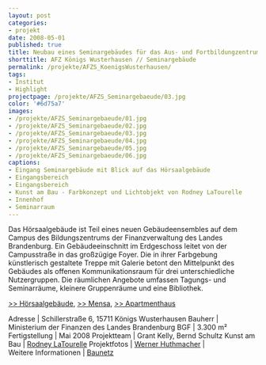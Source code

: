 ```yaml
---
layout: post
categories:
- projekt
date: 2008-05-01
published: true
title: Neubau eines Seminargebäudes für das Aus- und Fortbildungzentrum des Landes Brandenburg
shorttitle: AFZ Königs Wusterhausen // Seminargebäude
permalink: /projekte/AFZS_KoenigsWusterhausen/
tags: 
- Institut
- Highlight
projectpage: /projekte/AFZS_Seminargebaeude/03.jpg 
color: '#6d75a7'
images:
- /projekte/AFZS_Seminargebaeude/01.jpg
- /projekte/AFZS_Seminargebaeude/02.jpg
- /projekte/AFZS_Seminargebaeude/03.jpg
- /projekte/AFZS_Seminargebaeude/04.jpg
- /projekte/AFZS_Seminargebaeude/05.jpg
- /projekte/AFZS_Seminargebaeude/06.jpg
captions:
- Eingang Seminargebäude mit Blick auf das Hörsaalgebäude
- Eingangsbereich
- Eingangsbereich
- Kunst am Bau - Farbkonzept und Lichtobjekt von Rodney LaTourelle
- Innenhof
- Seminarraum
---
```

Das Hörsaalgebäude ist Teil eines neuen Gebäudeensembles auf dem Campus des Bildungszentrums der Finanzverwaltung des Landes Brandenburg. Ein Gebäudeeinschnitt im Erdgeschoss leitet von der Campusstraße in das großzügige Foyer. Die in ihrer Farbgebung künstlerisch gestaltete Treppe mit Galerie betont den Mittelpunkt des Gebäudes als offenen Kommunikationsraum für drei unterschiedliche Nutzergruppen. Die räumlichen Angebote umfassen Tagungs- und Seminarräume, kleinere Gruppenräume und eine Bibliothek. 

[\>> Hörsaalgebäude](../projekte/AFZH_KoenigsWusterhausen/), [\>> Mensa](../projekte/AFZM_KoenigsWusterhausen/), [\>> Apartmenthaus](../projekte/AFZA_KoenigsWusterhausen/)

Adresse				|	Schillerstraße 6, 15711 Königs Wusterhausen 
Bauherr				|	Ministerium der Finanzen des Landes Brandenburg
BGF					|	3.300 m²
Fertigstellung		|	Mai 2008
Projektteam			|	Grant Kelly, Bernd Schultz
Kunst am Bau		|	[Rodney LaTourelle](http://www.witthoeft-latourelle.com)
Projektfotos		|	[Werner Huthmacher](http://www.werner-huthmacher.de/)
                    |    
Weitere Informationen    |   [Baunetz](http://www.baunetz.de/meldungen/Meldungen-Eroeffnung_eines_Fort-_und_Ausbildungszentrums_bei_Berlin_201659.html)
